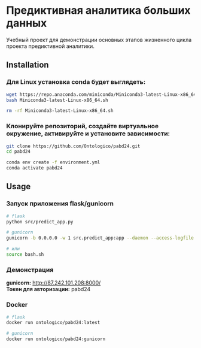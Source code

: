 # Предиктивная аналитика больших данных
Учебный проект для демонстрации основных этапов жизненного цикла проекта предиктивной аналитики.  

## Installation 
### Для Linux установка conda будет выглядеть:
```sh
wget https://repo.anaconda.com/miniconda/Miniconda3-latest-Linux-x86_64.sh
bash Miniconda3-latest-Linux-x86_64.sh

rm -rf Miniconda3-latest-Linux-x86_64.sh
```

### Клонируйте репозиторий, создайте виртуальное окружение, активируйте и установите зависимости:  
```sh
git clone https://github.com/Ontologico/pabd24.git
cd pabd24

conda env create -f environment.yml
conda activate pabd24
```

## Usage
### Запуск приложения flask/gunicorn
```sh
# flask
python src/predict_app.py

# gunicorn
gunicorn -b 0.0.0.0 -w 1 src.predict_app:app --daemon --access-logfile ./gunicorn.log --capture-output

# или
source bash.sh
```

### Демонстрация
**gunicorn:** http://87.242.101.208:8000/ \
**Токен для авторизации:** pabd24

### Docker
```sh
# flask
docker run ontologico/pabd24:latest

# gunicorn
docker run ontologico/pabd24:gunicorn
```
